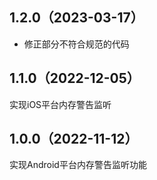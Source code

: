 ## 1.2.0（2023-03-17）
+ 修正部分不符合规范的代码

## 1.1.0（2022-12-05）
实现iOS平台内存警告监听
## 1.0.0（2022-11-12）  
实现Android平台内存警告监听功能  
